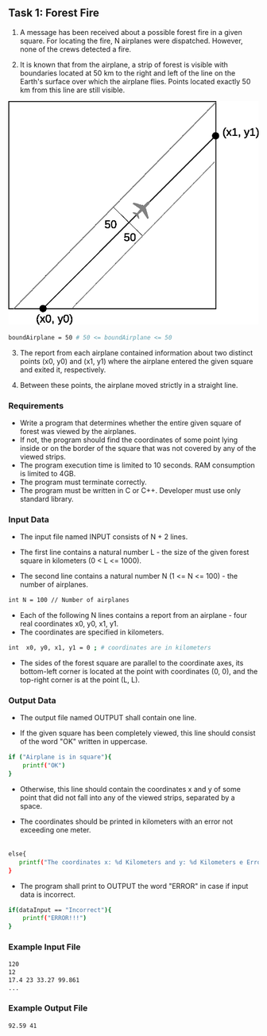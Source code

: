 
## Task 1: Forest Fire

1. A message has been received about a possible forest fire in a given square. For locating the fire, N airplanes were dispatched. However, none of the crews detected a fire.

2. It is known that from the airplane, a strip of forest is visible with boundaries located at 50 km to the right and left of the line on the Earth's surface over which the airplane flies. Points located exactly 50 km from this line are still visible. 

![alt text](<Test LW photo.jpg>)

~~~bash
boundAirplane = 50 # 50 <= boundAirplane <= 50  
~~~

3. The report from each airplane contained information about two distinct points (x0, y0) and (x1, y1) where the airplane entered the given square and exited it, respectively.

4. Between these points, the airplane moved strictly in a straight line.


### Requirements

* Write a program that determines whether the entire given square of forest was viewed by the airplanes. 
* If not, the program should find the coordinates of some point lying inside or on the border of the square that was not covered by any of the viewed strips.
* The program execution time is limited to 10 seconds.
RAM consumption is limited to 4GB.
* The program must terminate correctly.
* The program must be written in C or C++. Developer must use only standard library.

### Input Data

* The input file named INPUT consists of N + 2 lines.

* The first line contains a natural number L - the size of the given forest square in kilometers (0 < L <= 1000).

* The second line contains a natural number N (1 <= N <= 100) - the number of airplanes.

~~~bash
int N = 100 // Number of airplanes
~~~
* Each of the following N lines contains a report from an airplane - four real coordinates x0, y0, x1, y1.
* The coordinates are specified in kilometers.

~~~bash
int  x0, y0, x1, y1 = 0 ; # coordinates are in kilometers
~~~ 

* The sides of the forest square are parallel to the coordinate axes, its bottom-left corner is located at the point with coordinates (0, 0), and the top-right corner is at the point (L, L).

### Output Data

* The output file named OUTPUT shall contain one line.

* If the given square has been completely viewed, this line should consist of the word "OK" written in uppercase.
~~~bash
if ("Airplane is in square"){
    printf("OK")
}
~~~
* Otherwise, this line should contain the coordinates x and y of some point that did not fall into any of the viewed strips, separated by a space.

* The coordinates should be printed in kilometers with an error not exceeding one meter.
~~~bash

else{
   printf("The coordinates x: %d Kilometers and y: %d Kilometers e Error < 1 kilometer", x , y)
}
~~~
* The program shall print to OUTPUT the word "ERROR" in case if input data is incorrect.
~~~bash
if(dataInput == "Incorrect"){
    printf("ERROR!!!")
}
~~~

### Example Input File

```
120
12
17.4 23 33.27 99.861
...
```

### Example Output File

```
92.59 41
```
